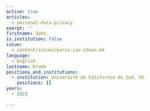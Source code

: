 ```yaml
---
active: true
articles:
  - personal-data-privacy
exerpt: ''
firstname: John
is_institution: false
issue:
  - content/issues/paris-ias-ideas.md
language:
  - English
lastname: Krumm
positions_and_institutions:
  - institution: Université de Californie du Sud, US
    positions: []
years:
  - 2023

---
```

